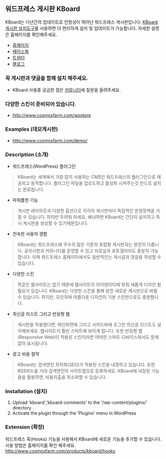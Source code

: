 ## 워드프레스 게시판 KBoard

KBoard는 다년간의 업데이트로 안정성이 뛰어난 워드프레스 게시판입니다.
[KBoard 게시판 설치도구](https://wordpress.org/plugins/kboard-downloader/)를 사용하면 더 편리하게 설치 및 업데이트가 가능합니다.
자세한 설명은 홈페이지를 확인해주세요.
- [홈페이지](http://www.cosmosfarm.com/products/kboard)
- [페이스북](https://www.facebook.com/cosmosfarm.sns)
- [트위터](https://twitter.com/cosmosfarm)
- [블로그](http://blog.cosmosfarm.com/)



### 꼭 게시판과 댓글을 함께 설치 해주세요.

- KBoard 사용중 궁금한 점은 [커뮤니티](http://www.cosmosfarm.com/threads)에 질문을 올려주세요.



### 다양한 스킨이 준비되어 있습니다.

- http://www.cosmosfarm.com/wpstore



### Examples (데모게시판)

- http://www.cosmosfarm.com/demo/



### Description (소개)

- 워드프레스(WordPress) 플러그인

> KBoard는 세계에서 가장 많이 사용하는 CMS인 워드프레스의 플러그인으로 제공되고 동작합니다. 플러그인 파일을 업로드하고 활성화 시켜주는것 만드로 설치는 완료됩니다.

- 파워풀한 기능

> 게시판 레이아웃과 다양한 옵션으로 각각의 게시판마다 독립적인 운영정책을 가질 수 있습니다. 하지만 두려워 마세요, 왜냐하면 KBoard는 간단히 설치하고 즉시 게시판을 생성할 수 있기때문입니다.

- 친숙한 사용자 경험

> KBoard는 워드프레스에 무수히 많은 기존의 포럼형 게시판과는 완전히 다릅니다. 공지사항과 커뮤니티를 운영할 수 있고 자료실과 포토갤러리도 충분히 가능합니다. 이제 워드프레스 홈페이지에서도 일반적인는 게시글과 댓글을 작성할 수 있습니다.

- 다양한 스킨

> 똑같은 웹사이트는 없기 때문에 웹사이트의 아이덴티티에 맞춰 새롭게 디자인 될 필요가 있습니다. KBoard는 다양한 스킨을 통해 완전 새로운 게시판으로 바뀔 수 있습니다. 하지만, 모던하며 아름다운 디자인의 기본 스킨만으로도 충분합니다.

- 최신글 리스트 그리고 반응형 웹

> 게시판을 적용했다면, 메인화면에 그리고 사이드바에 조그만 최신글 리스트도 설치해보세요. 웹사이트가 훨씬 스마트해 보이게 됩니다. 또한 반응형 웹(Responsive Web)이 적용된 스킨이라면 어떠한 스마트 디바이스에서도 문제없이 표시됩니다.

- 광고 비용 절약

> KBoard는 검색엔진 최적화(SEO)가 적용된 스킨을 내장하고 있습니다. 또한 RSS피드를 거대 검색엔진의 사이트맵으로 등록하세요. KBoard에 내장된 기능들을 활용하면, 비용지출을 최소화할 수 있습니다.



### Installation (설치)

1. Upload 'kboard','kboard-comments' to the '/wp-content/plugins/' directory
2. Activate the plugin through the 'Plugins' menu in WordPress



###  Extension (확장)

워드프레스 훅(Hooks) 기능을 사용해서 KBoard에 새로운 기능을 추가할 수 있습니다.
사용 방법은 홈페이지를 확인 해주세요.
http://www.cosmosfarm.com/products/kboard/hooks
